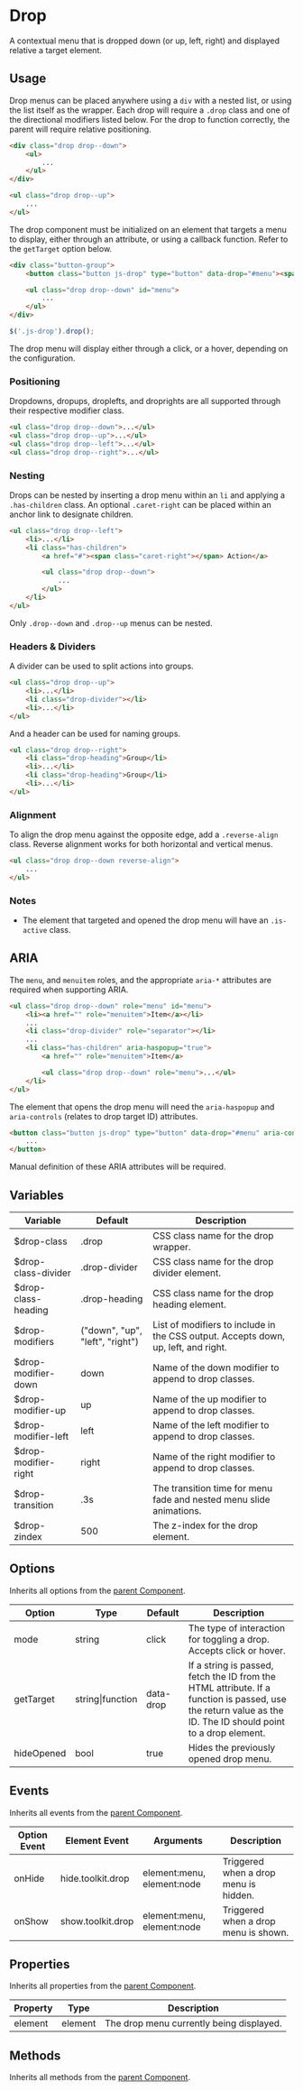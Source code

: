 # Drop #

A contextual menu that is dropped down (or up, left, right) and displayed relative a target element.

## Usage ##

Drop menus can be placed anywhere using a `div` with a nested list, or using the list itself as the wrapper.
Each drop will require a `.drop` class and one of the directional modifiers listed below.
For the drop to function correctly, the parent will require relative positioning.

```html
<div class="drop drop--down">
    <ul>
        ...
    </ul>
</div>

<ul class="drop drop--up">
    ...
</ul>
```

The drop component must be initialized on an element that targets a menu to display, either through
an attribute, or using a callback function. Refer to the `getTarget` option below.

```html
<div class="button-group">
    <button class="button js-drop" type="button" data-drop="#menu"><span class="caret-down"></span></button>

    <ul class="drop drop--down" id="menu">
        ...
    </ul>
</div>
```

```javascript
$('.js-drop').drop();
```

The drop menu will display either through a click, or a hover, depending on the configuration.

### Positioning ###

Dropdowns, dropups, droplefts, and droprights are all supported through their respective modifier class.

```html
<ul class="drop drop--down">...</ul>
<ul class="drop drop--up">...</ul>
<ul class="drop drop--left">...</ul>
<ul class="drop drop--right">...</ul>
```

### Nesting ###

Drops can be nested by inserting a drop menu within an `li` and applying a `.has-children` class.
An optional `.caret-right` can be placed within an anchor link to designate children.

```html
<ul class="drop drop--left">
    <li>...</li>
    <li class="has-children">
        <a href="#"><span class="caret-right"></span> Action</a>

        <ul class="drop drop--down">
            ...
        </ul>
    </li>
</ul>
```

<div class="notice is-info">
    Only <code>.drop--down</code> and <code>.drop--up</code> menus can be nested.
</div>

### Headers & Dividers ###

A divider can be used to split actions into groups.

```html
<ul class="drop drop--up">
    <li>...</li>
    <li class="drop-divider"></li>
    <li>...</li>
</ul>
```

And a header can be used for naming groups.

```html
<ul class="drop drop--right">
    <li class="drop-heading">Group</li>
    <li>...</li>
    <li class="drop-heading">Group</li>
    <li>...</li>
</ul>
```

### Alignment ###

To align the drop menu against the opposite edge, add a `.reverse-align` class.
Reverse alignment works for both horizontal and vertical menus.

```html
<ul class="drop drop--down reverse-align">
    ...
</ul>
```

### Notes ###

* The element that targeted and opened the drop menu will have an `.is-active` class.

## ARIA ##

The `menu`, and `menuitem` roles, and the appropriate `aria-*`
attributes are required when supporting ARIA.

```html
<ul class="drop drop--down" role="menu" id="menu">
    <li><a href="" role="menuitem">Item</a></li>
    ...
    <li class="drop-divider" role="separator"></li>
    ...
    <li class="has-children" aria-haspopup="true">
        <a href="" role="menuitem">Item</a>

        <ul class="drop drop--down" role="menu">...</ul>
    </li>
</ul>
```

The element that opens the drop menu will need the `aria-haspopup` and `aria-controls`
(relates to drop target ID) attributes.

```html
<button class="button js-drop" type="button" data-drop="#menu" aria-controls="menu" aria-haspopup="true">
    ...
</button>
```

<div class="notice is-warning">
    Manual definition of these ARIA attributes will be required.
</div>

## Variables ##

<table class="table is-striped data-table">
    <thead>
        <tr>
            <th>Variable</th>
            <th>Default</th>
            <th>Description</th>
        </tr>
    </thead>
    <tbody>
        <tr>
            <td>$drop-class</td>
            <td>.drop</td>
            <td>CSS class name for the drop wrapper.</td>
        </tr>
        <tr>
            <td>$drop-class-divider</td>
            <td>.drop-divider</td>
            <td>CSS class name for the drop divider element.</td>
        </tr>
        <tr>
            <td>$drop-class-heading</td>
            <td>.drop-heading</td>
            <td>CSS class name for the drop heading element.</td>
        </tr>
        <tr>
            <td>$drop-modifiers</td>
            <td>("down", "up", "left", "right")</td>
            <td>List of modifiers to include in the CSS output. Accepts down, up, left, and right.</td>
        </tr>
        <tr>
            <td>$drop-modifier-down</td>
            <td>down</td>
            <td>Name of the down modifier to append to drop classes.</td>
        </tr>
        <tr>
            <td>$drop-modifier-up</td>
            <td>up</td>
            <td>Name of the up modifier to append to drop classes.</td>
        </tr>
        <tr>
            <td>$drop-modifier-left</td>
            <td>left</td>
            <td>Name of the left modifier to append to drop classes.</td>
        </tr>
        <tr>
            <td>$drop-modifier-right</td>
            <td>right</td>
            <td>Name of the right modifier to append to drop classes.</td>
        </tr>
        <tr>
            <td>$drop-transition</td>
            <td>.3s</td>
            <td>The transition time for menu fade and nested menu slide animations.</td>
        </tr>
        <tr>
            <td>$drop-zindex</td>
            <td>500</td>
            <td>The z-index for the drop element.</td>
        </tr>
    </tbody>
</table>

## Options ##

Inherits all options from the [parent Component](component.md#options).

<table class="table is-striped data-table">
    <thead>
        <tr>
            <th>Option</th>
            <th>Type</th>
            <th>Default</th>
            <th>Description</th>
        </tr>
    </thead>
    <tbody>
        <tr>
            <td>mode</td>
            <td>string</td>
            <td>click</td>
            <td>
                The type of interaction for toggling a drop.
                Accepts click or hover.
            </td>
        </tr>
        <tr>
            <td>getTarget</td>
            <td>string|function</td>
            <td>data-drop</td>
            <td>
                If a string is passed, fetch the ID from the HTML attribute.
                If a function is passed, use the return value as the ID.
                The ID should point to a drop element.
            </td>
        </tr>
        <tr>
            <td>hideOpened</td>
            <td>bool</td>
            <td>true</td>
            <td>Hides the previously opened drop menu.</td>
        </tr>
    </tbody>
</table>

## Events ##

Inherits all events from the [parent Component](component.md#events).

<table class="table is-striped data-table">
    <thead>
        <tr>
            <th>Option Event</th>
            <th>Element Event</td>
            <th>Arguments</th>
            <th>Description</th>
        </tr>
    </thead>
    <tbody>
        <tr>
            <td>onHide</td>
            <td>hide.toolkit.drop</td>
            <td>element:menu, element:node</td>
            <td>Triggered when a drop menu is hidden.</td>
        </tr>
        <tr>
            <td>onShow</td>
            <td>show.toolkit.drop</td>
            <td>element:menu, element:node</td>
            <td>Triggered when a drop menu is shown.</td>
        </tr>
    </tbody>
</table>

## Properties ##

Inherits all properties from the [parent Component](component.md#properties).

<table class="table is-striped data-table">
    <thead>
        <tr>
            <th>Property</th>
            <th>Type</th>
            <th>Description</th>
        </tr>
    </thead>
    <tbody>
        <tr>
            <td>element</td>
            <td>element</td>
            <td>The drop menu currently being displayed.</td>
        </tr>
    </tbody>
</table>

## Methods ##

Inherits all methods from the [parent Component](component.md#methods).
